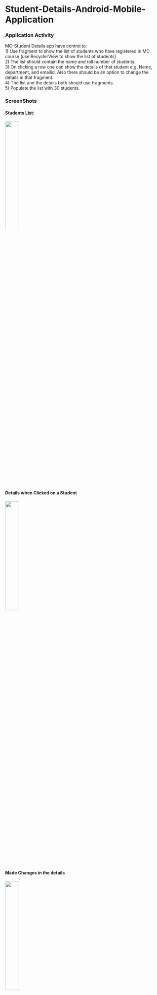 # Student-Details-Android-Mobile-Application

### Application Activity
<p aign = "justify">
MC-Student Details app have control to: <br/>
1) Use fragment to show the list of students who have registered in MC course (use RecyclerView to show the list of students)  <br/>
2) The list should contain the name and roll number of students. <br/>
3) On clicking a row one can show the details of that student e.g. Name, department, and emailid. Also there should be an option to change the details in that fragment.  <br/>
4) The list and the details both should use fragments. <br/>
5) Populate the list with 30 students. <br/> 
</p>

### ScreenShots

#### Students List:
<img src="https://user-images.githubusercontent.com/43794593/154314101-6f2b88c5-6720-41a6-814f-4dd05187b12a.jpg" width=30% height=30%>
<br/>

#### Details when Clicked on a Student
<img src="https://user-images.githubusercontent.com/43794593/154314108-ed2994a9-dc34-409c-a336-355ae4383b7b.jpg" width=30% height=30%>
<br/>

#### Made Changes in the details
<img src="https://user-images.githubusercontent.com/43794593/154314131-12d1fdc4-c94a-4f76-833f-62a146cc1c03.jpg" width=30% height=30%>
<br/>

#### Reflected Changes
<img src="https://user-images.githubusercontent.com/43794593/154314151-8dd6a67a-0ada-4862-a786-90fff743aaa0.jpg" width=30% height=30%>

